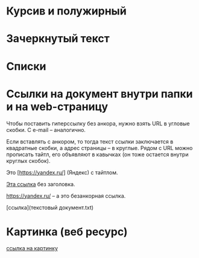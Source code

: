 # Курсив и полужирный

# Зачеркнутый текст

# Списки

# Ссылки на документ внутри папки и на web-страницу

Чтобы поставить гиперссылку без анкора, нужно взять URL в угловые скобки. С e-mail – аналогично.

Если вставлять с анкором, то тогда текст ссылки заключается в квадратные скобки, а адрес страницы – в круглые. Рядом с URL можно прописать тайтл, его объявляют в кавычках (он тоже остается внутри круглых скобок).

Это [https://yandex.ru/] (Яндекс) с тайтлом.


[Эта ссылка](https://yandex.ru/) без заголовка.


<https://yandex.ru/> – а это безанкорная ссылка.


[ссылка](текстовый документ.txt)

# Картинка (веб ресурс)

[ссылка на картинку](https://ds-service39.ru/wp-content/uploads/1/5/a/15abfdda62ef45de44fb79b1fbfafa48.png)